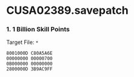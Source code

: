 # CUSA02389.savepatch

### 1. 1 Billion Skill Points

Target File: `*`

```
8001000D C80A5A6E
00000000 00000700
0B000000 00000000
2800000D 3B9AC9FF
```

